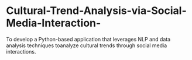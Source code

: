 # Cultural-Trend-Analysis-via-Social-Media-Interaction-
To develop a Python-based application that leverages NLP and data analysis techniques toanalyze cultural trends through social media interactions.
